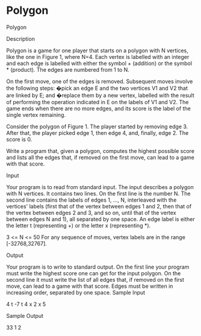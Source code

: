 # Polygon

Polygon

Description

Polygon is a game for one player that starts on a polygon with N vertices, like the one in Figure 1, where N=4. Each vertex is labelled with an integer and each edge is labelled with either the symbol + (addition) or the symbol * (product). The edges are numbered from 1 to N. 


On the first move, one of the edges is removed. Subsequent moves involve the following steps: 
�pick an edge E and the two vertices V1 and V2 that are linked by E; and 
�replace them by a new vertex, labelled with the result of performing the operation indicated in E on the labels of V1 and V2. 
The game ends when there are no more edges, and its score is the label of the single vertex remaining. 

Consider the polygon of Figure 1. The player started by removing edge 3. After that, the player picked edge 1, then edge 4, and, finally, edge 2. The score is 0. 


Write a program that, given a polygon, computes the highest possible score and lists all the edges that, if removed on the first move, can lead to a game with that score. 

Input

Your program is to read from standard input. The input describes a polygon with N vertices. It contains two lines. On the first line is the number N. The second line contains the labels of edges 1, ..., N, interleaved with the vertices' labels (first that of the vertex between edges 1 and 2, then that of the vertex between edges 2 and 3, and so on, until that of the vertex between edges N and 1), all separated by one space. An edge label is either the letter t (representing +) or the letter x (representing *). 

3 <= N <= 50 
For any sequence of moves, vertex labels are in the range [-32768,32767]. 

Output

Your program is to write to standard output. On the first line your program must write the highest score one can get for the input polygon. On the second line it must write the list of all edges that, if removed on the first move, can lead to a game with that score. Edges must be written in increasing order, separated by one space.
Sample Input

4
t -7 t 4 x 2 x 5

Sample Output

33
1 2
